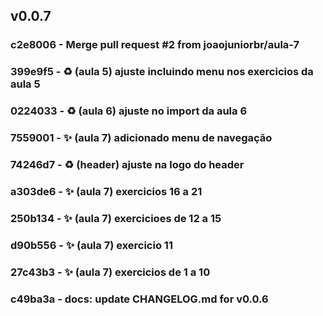 
## v0.0.7

### c2e8006 - Merge pull request #2 from joaojuniorbr/aula-7

### 399e9f5 - :recycle: (aula 5) ajuste incluindo menu nos exercicios da aula 5

### 0224033 - :recycle: (aula 6) ajuste no import da aula 6

### 7559001 - :sparkles: (aula 7) adicionado menu de navegação

### 74246d7 - :recycle: (header) ajuste na logo do header

### a303de6 - :sparkles: (aula 7) exercicios 16 a 21

### 250b134 - :sparkles: (aula 7) exercicioes de 12 a 15

### d90b556 - :sparkles: (aula 7) exercicio 11

### 27c43b3 - :sparkles: (aula 7) exercicios de 1 a 10

### c49ba3a - docs: update CHANGELOG.md for v0.0.6
